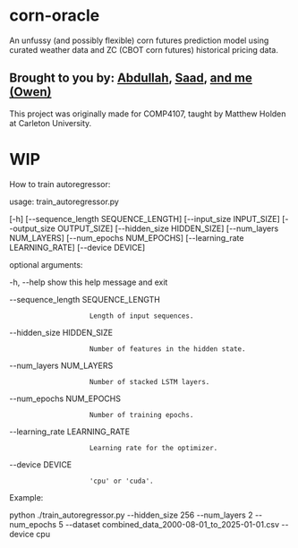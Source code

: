 # corn-oracle
An unfussy (and possibly flexible) corn futures prediction model using curated weather data and ZC (CBOT corn futures) historical pricing data.

## Brought to you by: [Abdullah](https://github.com/AbdullahAswad), [Saad](https://github.com/SaadSheikh02), [and me (Owen)](https://github.com/ManueLucas)
This project was originally made for COMP4107, taught by Matthew Holden at Carleton University.

# WIP
How to train autoregressor:

usage: train_autoregressor.py  

[-h] [--sequence_length SEQUENCE_LENGTH] [--input_size INPUT_SIZE] [--output_size OUTPUT_SIZE] [--hidden_size HIDDEN_SIZE] [--num_layers NUM_LAYERS] [--num_epochs NUM_EPOCHS]
                              [--learning_rate LEARNING_RATE] [--device DEVICE]

optional arguments:

  -h, --help            show this help message and exit
  
  --sequence_length SEQUENCE_LENGTH
  
                        Length of input sequences.
                        
  --hidden_size HIDDEN_SIZE
  
                        Number of features in the hidden state.
                        
  --num_layers NUM_LAYERS
  
                        Number of stacked LSTM layers.
                        
  --num_epochs NUM_EPOCHS
  
                        Number of training epochs.
                        
  --learning_rate LEARNING_RATE
  
                        Learning rate for the optimizer.

  --device DEVICE       
  
                        'cpu' or 'cuda'.
Example: 

python ./train_autoregressor.py --hidden_size 256 --num_layers 2 --num_epochs 5 --dataset combined_data_2000-08-01_to_2025-01-01.csv --device cpu